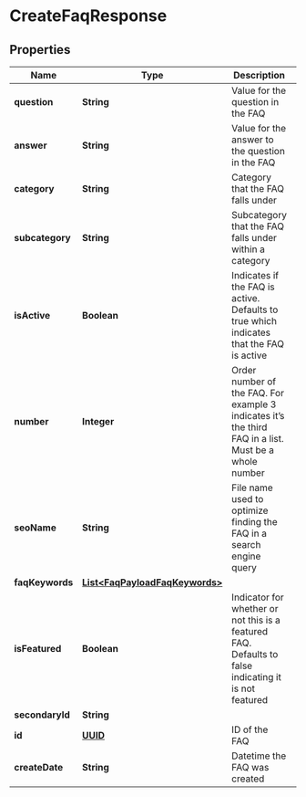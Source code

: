 
# CreateFaqResponse

## Properties
Name | Type | Description | Notes
------------ | ------------- | ------------- | -------------
**question** | **String** | Value for the question in the FAQ | 
**answer** | **String** | Value for the answer to the question in the FAQ | 
**category** | **String** | Category that the FAQ falls under |  [optional]
**subcategory** | **String** | Subcategory that the FAQ falls under within a category |  [optional]
**isActive** | **Boolean** | Indicates if the FAQ is active. Defaults to true which indicates that the FAQ is active |  [optional]
**number** | **Integer** | Order number of the FAQ. For example 3 indicates it’s the third FAQ in a list. Must be a whole number |  [optional]
**seoName** | **String** | File name used to optimize finding the FAQ in a search engine query |  [optional]
**faqKeywords** | [**List&lt;FaqPayloadFaqKeywords&gt;**](FaqPayloadFaqKeywords.md) |  |  [optional]
**isFeatured** | **Boolean** | Indicator for whether or not this is a featured FAQ. Defaults to false indicating it is not featured |  [optional]
**secondaryId** | **String** |  |  [optional]
**id** | [**UUID**](UUID.md) | ID of the FAQ |  [optional]
**createDate** | **String** | Datetime the FAQ was created |  [optional]



